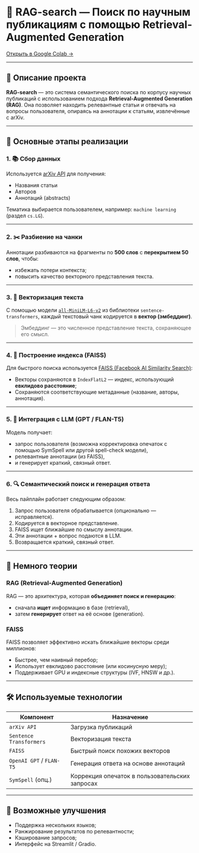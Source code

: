 # 🔎 RAG-search — Поиск по научным публикациям с помощью Retrieval-Augmented Generation

[Открыть в Google Colab →](https://colab.research.google.com/drive/1yYfEnZ7k4b-ohaahX3NvVHugYwDIcct6)

---

## 📘 Описание проекта

**RAG-search** — это система семантического поиска по корпусу научных публикаций с использованием подхода **Retrieval-Augmented Generation (RAG)**. Она позволяет находить релевантные статьи и отвечать на вопросы пользователя, опираясь на аннотации к статьям, извлечённые с arXiv.

---

## 📌 Основные этапы реализации

### 1. 📚 Сбор данных
Используется [arXiv API](https://arxiv.org/help/api/index) для получения:
- Названия статьи
- Авторов
- Аннотаций (abstracts)

Тематика выбирается пользователем, например: `machine learning` (раздел `cs.LG`).

---

### 2. ✂️ Разбиение на чанки
Аннотации разбиваются на фрагменты по **500 слов** с **перекрытием 50 слов**, чтобы:
- избежать потери контекста;
- повысить качество векторного представления текста.

---

### 3. 📐 Векторизация текста
С помощью модели [`all-MiniLM-L6-v2`](https://huggingface.co/sentence-transformers/all-MiniLM-L6-v2) из библиотеки `sentence-transformers`, каждый текстовый чанк кодируется в **вектор (эмбеддинг)**.

> Эмбеддинг — это численное представление текста, сохраняющее его смысл.

---

### 4. 🧠 Построение индекса (FAISS)
Для быстрого поиска используется [FAISS (Facebook AI Similarity Search)](https://github.com/facebookresearch/faiss):
- Векторы сохраняются в `IndexFlatL2` — индекс, использующий **евклидово расстояние**;
- Сохраняются соответствующие метаданные (название, авторы, аннотация).

---

### 5. 🔄 Интеграция с LLM (GPT / FLAN-T5)
Модель получает:
- запрос пользователя (возможна корректировка опечаток с помощью SymSpell или другой spell-check модели),
- релевантные аннотации (из FAISS),
- и генерирует краткий, связный ответ.

---

### 6. 🔍 Семантический поиск и генерация ответа
Весь пайплайн работает следующим образом:
1. Запрос пользователя обрабатывается (опционально — исправляется).
2. Кодируется в векторное представление.
3. FAISS ищет ближайшие по смыслу аннотации.
4. Эти аннотации + вопрос подаются в LLM.
5. Возвращается краткий, связный ответ.

---

## 🧠 Немного теории

### RAG (Retrieval-Augmented Generation)
RAG — это архитектура, которая **объединяет поиск и генерацию**:
- сначала **ищет** информацию в базе (retrieval),
- затем **генерирует** ответ на её основе (generation).

### FAISS
FAISS позволяет эффективно искать ближайшие векторы среди миллионов:
- Быстрее, чем наивный перебор;
- Использует евклидово расстояние (или косинусную меру);
- Поддерживает GPU и индексные структуры (IVF, HNSW и др.).

---

## 🛠 Используемые технологии

| Компонент            | Назначение                              |
|----------------------|------------------------------------------|
| `arXiv API`          | Загрузка публикаций                      |
| `Sentence Transformers` | Векторизация текста                 |
| `FAISS`              | Быстрый поиск похожих векторов           |
| `OpenAI GPT` / `FLAN-T5` | Генерация ответа на основе аннотаций |
| `SymSpell` (опц.)    | Коррекция опечаток в пользовательских запросах |

---

## 🚀 Возможные улучшения
- Поддержка нескольких языков;
- Ранжирование результатов по релевантности;
- Кэширование запросов;
- Интерфейс на Streamlit / Gradio.


